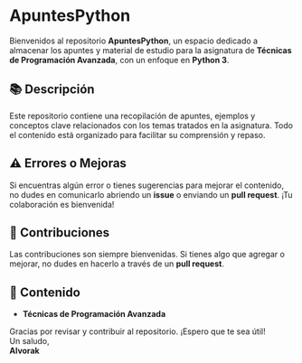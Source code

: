 # ApuntesPython

Bienvenidos al repositorio **ApuntesPython**, un espacio dedicado a almacenar los apuntes y material de estudio para la asignatura de **Técnicas de Programación Avanzada**, con un enfoque en **Python 3**.

## 📚 Descripción

Este repositorio contiene una recopilación de apuntes, ejemplos y conceptos clave relacionados con los temas tratados en la asignatura. Todo el contenido está organizado para facilitar su comprensión y repaso.

## ⚠️ Errores o Mejoras

Si encuentras algún error o tienes sugerencias para mejorar el contenido, no dudes en comunicarlo abriendo un **issue** o enviando un **pull request**. ¡Tu colaboración es bienvenida!

## 🚀 Contribuciones

Las contribuciones son siempre bienvenidas. Si tienes algo que agregar o mejorar, no dudes en hacerlo a través de un **pull request**.

## 🔧 Contenido

- **Técnicas de Programación Avanzada**

Gracias por revisar y contribuir al repositorio. ¡Espero que te sea útil!  
Un saludo,  
**Alvorak**
